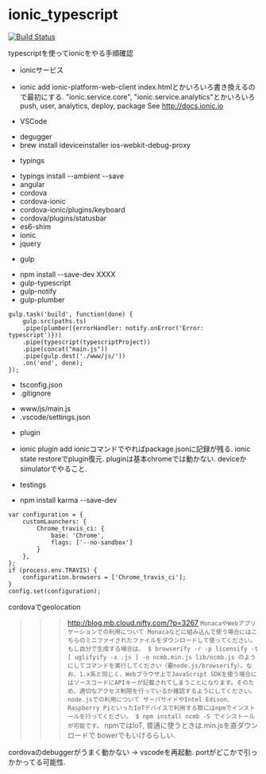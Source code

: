 # ionic_typescript

[![Build Status](https://secure.travis-ci.org/takeo-asai/ionic_typescript.png?branch=master)](TRAVISa)

typescriptを使ってionicをやる手順確認

+ ionicサービス
 - ionic add ionic-platform-web-client
index.htmlとかいろいろ書き換えるので最初にする.
"ionic.service.core", "ionic.service.analytics"とかいろいろ
push, user, analytics, deploy, package
See http://docs.ionic.io
+ VSCode
 - degugger
 - brew install ideviceinstaller ios-webkit-debug-proxy
+ typings
 - typings install --ambient --save
 - angular
 - cordova
 - cordova-ionic
 - cordova-ionic/plugins/keyboard
 - cordova/plugins/statusbar
 - es6-shim
 - ionic
 - jquery
+ gulp
 - npm install --save-dev XXXX
 - gulp-typescript
 - gulp-notify
 - gulp-plumber
```
gulp.task('build', function(done) {
    gulp.src(paths.ts)
    .pipe(plumber({errorHandler: notify.onError('Error: typescript')}))
    .pipe(typescript(typescriptProject))
    .pipe(concat("main.js"))
    .pipe(gulp.dest('./www/js/'))
    .on('end', done);
});
```
+ tsconfig.json
+ .gitignore
 - www/js/main.js
 - .vscode/settings.json
+ plugin
 - ionic plugin add
ionicコマンドでやればpackage.jsonに記録が残る.
ionic state restoreでplugin復元.
pluginは基本chromeでは動かない. deviceかsimulatorでやること.
+ testings
 - npm install karma --save-dev
```
var configuration = {
    customLaunchers: {
        Chrome_travis_ci: {
            base: 'Chrome',
            flags: ['--no-sandbox']
        }
    },
};
if (process.env.TRAVIS) {
    configuration.browsers = ['Chrome_travis_ci'];
}
config.set(configuration);
```


cordovaでgeolocation
<meta http-equiv="Content-Security-Policy" content="default-src *; script-src 'self' 'unsafe-inline' 'unsafe-eval' *; style-src  'self' 'unsafe-inline' *">

>>> http://blog.mb.cloud.nifty.com/?p=3267
``
MonacaやWebアプリケーションでの利用について
Monacaなどに組み込んで使う場合にはこちらのミニファイされたファイルをダウンロードして使ってください。もし自分で生成する場合は、
$ browserify -r -p licensify -t [ uglifyify -x .js ] -o ncmb.min.js lib/ncmb.js
のようにしてコマンドを実行してください（要node.js/browserify）。なお、1.x系と同じく、Webブラウザ上でJavaScript SDKを使う場合にはソースコードにAPIキーが記載されてしまうことになります。そのため、適切なアクセス制限を行っているか確認するようにしてください。
node.jsでの利用について
サーバサイドやIntel Edison、Raspberry PiといったIoTデバイスで利用する際にはnpmでインストールを行ってください。
$ npm install ncmb -S
でインストールが可能です。
``
npmではIoT, 普通に使うときは.min.jsを直ダウンロードで
> bowerでもいけるらしい.

cordovaのdebuggerがうまく動かない -> vscodeを再起動. portがどこかで引っかかってる可能性.

